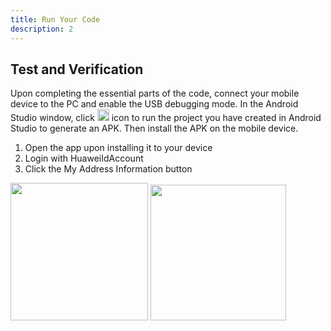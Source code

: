 ```yaml
---
title: Run Your Code
description: 2
---
```


<h2><strong>Test and Verification</strong></h2>
<p>Upon completing the essential parts of the code, connect your mobile device to the PC and enable the USB debugging mode. In the Android Studio window, click   <img style="width: 19.00px" src="https://raw.githubusercontent.com/bekiryavuzkoc/testRepo/gh-pages/assets/run_image.png" onclick="imageclick(src)">    icon to run the project you have created in Android Studio to generate an APK. Then install the APK on the mobile device.</p>

<ol type="1">
	<li>Open the app upon installing it to your device</li>
	<li>Login with HuaweiIdAccount</li>
	<li>Click the My Address Information button</li>
</ol>
<img style="width: 220.00px" src="https://raw.githubusercontent.com/simgekeser/testRepo/blob/gh-pages/assets/identitydemo.png" onclick="imageclick(src)">             <img style="width: 217.00px" src="https://raw.githubusercontent.com/simgekeser/testRepo/blob/gh-pages/assets/identityresult.png" onclick="imageclick(src)">

